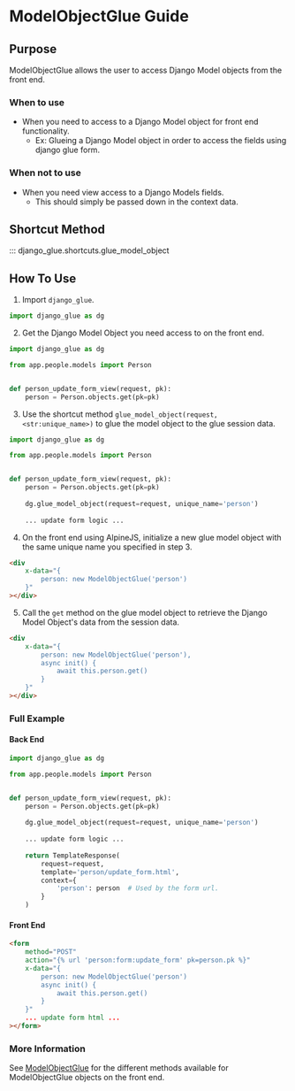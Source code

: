 # ModelObjectGlue Guide

## Purpose

ModelObjectGlue allows the user to access Django Model objects from the front end.


### When to use

- When you need to access to a Django Model object for front end functionality.
    - Ex: Glueing a Django Model object in order to access the fields using django glue form.

### When not to use

- When you need view access to a Django Models fields.
    - This should simply be passed down in the context data.


## Shortcut Method

::: django_glue.shortcuts.glue_model_object


## How To Use

1. Import `django_glue`.
``` python
import django_glue as dg
```

2. Get the Django Model Object you need access to on the front end.
``` python
import django_glue as dg

from app.people.models import Person


def person_update_form_view(request, pk):
    person = Person.objects.get(pk=pk)
```

3. Use the shortcut method `glue_model_object(request, <str:unique_name>)` to glue the model object to the glue session data.
``` python
import django_glue as dg

from app.people.models import Person


def person_update_form_view(request, pk):
    person = Person.objects.get(pk=pk)
    
    dg.glue_model_object(request=request, unique_name='person')
    
    ... update form logic ...
```

4. On the front end using AlpineJS, initialize a new glue model object with the same unique name you specified in step 3.
```html
<div 
    x-data="{
        person: new ModelObjectGlue('person')
    }"
></div>
```

5. Call the `get` method on the glue model object to retrieve the Django Model Object's data from the session data.
```html
<div 
    x-data="{
        person: new ModelObjectGlue('person'),
        async init() {
            await this.person.get()
        }
    }"
></div>
```

### Full Example

#### Back End

``` python
import django_glue as dg

from app.people.models import Person


def person_update_form_view(request, pk):
    person = Person.objects.get(pk=pk)
    
    dg.glue_model_object(request=request, unique_name='person')
    
    ... update form logic ...
    
    return TemplateResponse(
        request=request,
        template='person/update_form.html',
        context={
            'person': person  # Used by the form url.
        }
    )
```

#### Front End

```html
<form
    method="POST"
    action="{% url 'person:form:update_form' pk=person.pk %}"
    x-data="{
        person: new ModelObjectGlue('person')
        async init() {
            await this.person.get()
        }
    }"
    ... update form html ...
></form>
```

### More Information

See [ModelObjectGlue](http://django-glue.stratusadv.com/api/javascript/model_object_glue/) 
for the different methods available for ModelObjectGlue objects on the front end.
